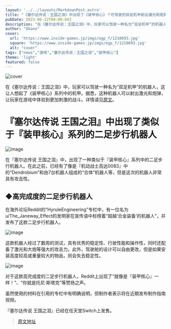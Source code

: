 ```yaml
---
layout: '../../layouts/MarkdownPost.astro'
title: "《塞尔达传说：王国之泪》中出现了《装甲核心》？可驾驶的双足机甲射出激光和炮弹"  
pubDate: 2023-06-22T09:00:04Z
description: "在《塞尔达传说：王国之泪》中，玩家可以驾驶一种名为“双足机甲”的机器人，这让人想起了《装甲核心》系列中的机甲。"
author: "Okano"
cover:
  url: 'https://www.inside-games.jp/imgs/ogp_f/1210693.jpg'
  square: 'https://www.inside-games.jp/imgs/ogp_f/1210693.jpg'
  alt: "cover"
tags: ["news","游戏","塞尔达传说：王国之泪","装甲核心"]
theme: 'light'
featured: false
---
```

![cover](https://www.inside-games.jp/imgs/ogp_f/1210693.jpg) 

在《塞尔达传说：王国之泪》中，玩家可以驾驶一种名为“双足机甲”的机器人，这让人想起了《装甲核心》系列中的机甲。据悉，这种机器人可以射出激光和炮弹，让玩家在游戏中体验到更加刺激的战斗。详情请见<a href="https://www.inside-games.jp/article/2023/06/22/146752.html">原文</a>。

# 『塞尔达传说 王国之泪』中出现了类似于『装甲核心』系列的二足步行机器人

![image](https://www.inside-games.jp/imgs/zoom/1210673.jpg)

在『塞尔达传说 王国之泪』中，出现了一种类似于『装甲核心』系列中的二足步行机器人。在此之前，已经有了像是『机动战士高达0083』中的“Dendrobium”和由7台机器人组成的“合体”机器人等，但是这次的机器人非常具有攻击性。

## ◆高完成度的二足步行机器人

在海外论坛Reddit的“HyruleEngineering”专栏中，有一位名为u/The_Janeway_Effect的发明家在宣传语中标榜着“超越‘合金装备’的机器人”，并发布了这款二足步行机器人。

![image](https://www.inside-games.jp/imgs/zoom/1210674.png)

这款机器人经过了数周的测试，具有优秀的稳定性、行驶性能和操作性，同时还配备了激光和大炮等强大的攻击力。此外，驾驶舱的设计可以自由更改，但是如果安装高度较高或重量较大的物品，则会失去稳定性。

![image](https://www.inside-games.jp/imgs/zoom/1210675.png)

对于这款高完成度的二足步行机器人，Reddit上出现了“就像是『装甲核心』一样！”、“你就是托尼·斯塔克”等赞扬之声。

虽然使用的材料在引用的专栏中有明确说明，但制作者表示将在近期发布制作指南视频。

『塞尔达传说 王国之泪』已经在任天堂Switch上发售。

>[原文地址](https://www.inside-games.jp/article/2023/06/22/146752.html)  